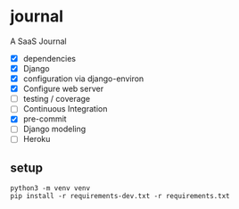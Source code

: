 # journal

A SaaS Journal

* [x] dependencies
* [x] Django
* [x] configuration via django-environ
* [x] Configure web server
* [ ] testing / coverage
* [ ] Continuous Integration
* [x] pre-commit
* [ ] Django modeling
* [ ] Heroku

## setup

```
python3 -m venv venv
pip install -r requirements-dev.txt -r requirements.txt
```
